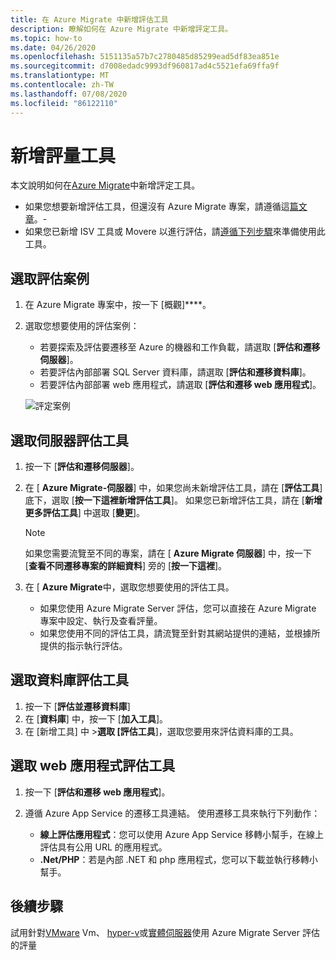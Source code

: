 ```yaml
---
title: 在 Azure Migrate 中新增評估工具
description: 瞭解如何在 Azure Migrate 中新增評定工具。
ms.topic: how-to
ms.date: 04/26/2020
ms.openlocfilehash: 5151135a57b7c2780485d85299ead5df83ea851e
ms.sourcegitcommit: d7008edadc9993df960817ad4c5521efa69ffa9f
ms.translationtype: MT
ms.contentlocale: zh-TW
ms.lasthandoff: 07/08/2020
ms.locfileid: "86122110"
---
```

# <a name="add-assessment-tools"></a>新增評量工具

本文說明如何在[Azure Migrate](./migrate-services-overview.md)中新增評定工具。 

- 如果您想要新增評估工具，但還沒有 Azure Migrate 專案，請遵循這[篇文章](how-to-add-tool-first-time.md)。-
- 如果您已新增 ISV 工具或 Movere 以進行評估，請[遵循下列步驟](prepare-isv-movere.md)來準備使用此工具。

## <a name="select-an-assessment-scenario"></a>選取評估案例

1. 在 Azure Migrate 專案中，按一下 [概觀]****。
2. 選取您想要使用的評估案例：

    - 若要探索及評估要遷移至 Azure 的機器和工作負載，請選取 [**評估和遷移伺服器**]。
    - 若要評估內部部署 SQL Server 資料庫，請選取 [**評估和遷移資料庫**]。
    - 若要評估內部部署 web 應用程式，請選取 [**評估和遷移 web 應用程式**]。

    ![評定案例](./media/how-to-assess/assess-scenario.png)

## <a name="select-a-server-assessment-tool"></a>選取伺服器評估工具 

1. 按一下 [**評估和遷移伺服器**]。
2. 在 [ **Azure Migrate-伺服器**] 中，如果您尚未新增評估工具，請在 [**評估工具**] 底下，選取 [**按一下這裡新增評估工具**]。 如果您已新增評估工具，請在 [**新增更多評估工具**] 中選取 [**變更**]。

    > [!NOTE]
    > 如果您需要流覽至不同的專案，請在 [ **Azure Migrate 伺服器**] 中，按一下 [**查看不同遷移專案的詳細資料**] 旁的 [**按一下這裡**]。

3. 在 [ **Azure Migrate**中，選取您想要使用的評估工具。

    - 如果您使用 Azure Migrate Server 評估，您可以直接在 Azure Migrate 專案中設定、執行及查看評量。
    - 如果您使用不同的評估工具，請流覽至針對其網站提供的連結，並根據所提供的指示執行評估。


## <a name="select-a-database-assessment-tool"></a>選取資料庫評估工具

1. 按一下 [**評估並遷移資料庫**]
2. 在 [**資料庫**] 中，按一下 [**加入工具**]。
3. 在 [新增工具] 中 >**選取 [評估工具**]，選取您要用來評估資料庫的工具。

## <a name="select-a-web-app-assessment-tool"></a>選取 web 應用程式評估工具

1. 按一下 [**評估和遷移 web 應用程式**]。
2. 遵循 Azure App Service 的遷移工具連結。 使用遷移工具來執行下列動作：

    - **線上評估應用程式**：您可以使用 Azure App Service 移轉小幫手，在線上評估具有公用 URL 的應用程式。
    - **.Net/PHP**：若是內部 .NET 和 php 應用程式，您可以下載並執行移轉小幫手。



## <a name="next-steps"></a>後續步驟

試用針對[VMware](tutorial-prepare-vmware.md) Vm、 [hyper-v](tutorial-prepare-hyper-v.md)或[實體伺服器](tutorial-prepare-physical.md)使用 Azure Migrate Server 評估的評量
